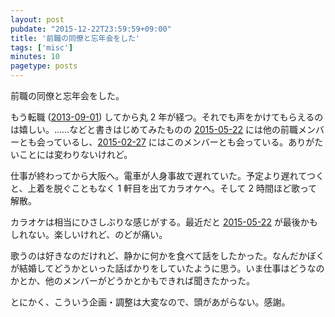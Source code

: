 ```yaml
---
layout: post
pubdate: "2015-12-22T23:59:59+09:00"
title: '前職の同僚と忘年会をした'
tags: ['misc']
minutes: 10
pagetype: posts
---
```

前職の同僚と忘年会をした。

もう転職 ([2013-09-01][]) してから丸 2 年が経つ。それでも声をかけてもらえるのは嬉しい。……などと書きはじめてみたものの [2015-05-22][] には他の前職メンバーとも会っているし、[2015-02-27][] にはこのメンバーとも会っている。ありがたいことには変わりないけれど。

仕事が終わってから大阪へ。電車が人身事故で遅れていた。予定より遅れてつくと、上着を脱ぐこともなく 1 軒目を出てカラオケへ。そして 2 時間ほど歌って解散。

カラオケは相当にひさしぶりな感じがする。最近だと [2015-05-22][] が最後かもしれない。楽しいけれど、のどが痛い。

歌うのは好きなのだけれど、静かに何かを食べて話をしたかった。なんだかぼくが結婚してどうかといった話ばかりをしていたように思う。いま仕事はどうなのかとか、他のメンバーがどうかとかもできれば聞きたかった。

とにかく、こういう企画・調整は大変なので、頭があがらない。感謝。

[2013-09-01]: http://blog.bouzuya.net/2013/09/01/
[2015-02-27]: http://blog.bouzuya.net/2015/02/27/
[2015-05-22]: http://blog.bouzuya.net/2015/05/22/
